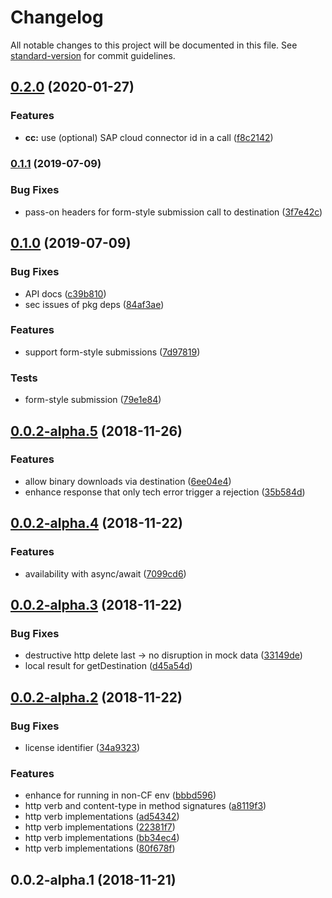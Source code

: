 # Changelog

All notable changes to this project will be documented in this file. See [standard-version](https://github.com/conventional-changelog/standard-version) for commit guidelines.

## [0.2.0](https://github.com/vobu/sap-cf-destination/compare/v0.1.1...v0.2.0) (2020-01-27)


### Features

* **cc:** use (optional) SAP cloud connector id in a call ([f8c2142](https://github.com/vobu/sap-cf-destination/commit/f8c2142bfb9229b1125743ba8793a9cf8a86073e))

### [0.1.1](https://github.com/vobu/sap-cf-destination/compare/v0.1.0...v0.1.1) (2019-07-09)


### Bug Fixes

* pass-on headers for form-style submission call to destination ([3f7e42c](https://github.com/vobu/sap-cf-destination/commit/3f7e42c))



## [0.1.0](https://github.com/vobu/sap-cf-destination/compare/v0.0.2-alpha.5...v0.1.0) (2019-07-09)


### Bug Fixes

* API docs ([c39b810](https://github.com/vobu/sap-cf-destination/commit/c39b810))
* sec issues of pkg deps ([84af3ae](https://github.com/vobu/sap-cf-destination/commit/84af3ae))


### Features

* support form-style submissions ([7d97819](https://github.com/vobu/sap-cf-destination/commit/7d97819))


### Tests

* form-style submission ([79e1e84](https://github.com/vobu/sap-cf-destination/commit/79e1e84))



## [0.0.2-alpha.5](https://github.com/vobu/sap-cf-destination/compare/0.0.2-alpha.4...v0.0.2-alpha.5) (2018-11-26)


### Features

* allow binary downloads via destination ([6ee04e4](https://github.com/vobu/sap-cf-destination/commit/6ee04e4))
* enhance response that only tech error trigger a rejection ([35b584d](https://github.com/vobu/sap-cf-destination/commit/35b584d))



## [0.0.2-alpha.4](https://github.com/vobu/sap-cf-destination/compare/v0.0.2-alpha.3...v0.0.2-alpha.4) (2018-11-22)


### Features

* availability with async/await ([7099cd6](https://github.com/vobu/sap-cf-destination/commit/7099cd6))



## [0.0.2-alpha.3](https://github.com/vobu/sap-cf-destination/compare/0.0.2-alpha.2...v0.0.2-alpha.3) (2018-11-22)


### Bug Fixes

* destructive http delete last -> no disruption in mock data ([33149de](https://github.com/vobu/sap-cf-destination/commit/33149de))
* local result for getDestination ([d45a54d](https://github.com/vobu/sap-cf-destination/commit/d45a54d))



## [0.0.2-alpha.2](https://github.com/vobu/sap-cf-destination/compare/v0.0.2-alpha.1...v0.0.2-alpha.2) (2018-11-22)


### Bug Fixes

* license identifier ([34a9323](https://github.com/vobu/sap-cf-destination/commit/34a9323))


### Features

* enhance for running in non-CF env ([bbbd596](https://github.com/vobu/sap-cf-destination/commit/bbbd596))
* http verb and content-type in method signatures ([a8119f3](https://github.com/vobu/sap-cf-destination/commit/a8119f3))
* http verb implementations ([ad54342](https://github.com/vobu/sap-cf-destination/commit/ad54342))
* http verb implementations ([22381f7](https://github.com/vobu/sap-cf-destination/commit/22381f7))
* http verb implementations ([bb34ec4](https://github.com/vobu/sap-cf-destination/commit/bb34ec4))
* http verb implementations ([80f678f](https://github.com/vobu/sap-cf-destination/commit/80f678f))



## 0.0.2-alpha.1 (2018-11-21)
